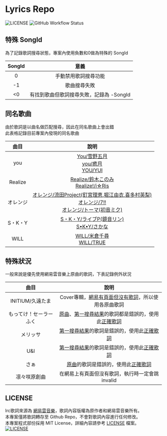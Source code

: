 # Lyrics Repo

![LICENSE](https://img.shields.io/github/license/jim60105/Lyrics?style=for-the-badge)
![GitHub Workflow Status](https://img.shields.io/github/workflow/status/jim60105/Lyrics/Fetch%20Lyrics?style=for-the-badge)

## 特殊 SongId

為了記錄歌詞搜尋狀態，專案內使用負數和0做為特殊的 SongId

| SongId |                  意義                   |
|:------:|:-------------------------------------:|
|   0    |          手動禁用歌詞搜尋功能           |
|   -1   |              歌曲搜尋失敗               |
|   <0   | 有找到歌曲但歌詞搜尋失敗，記錄為 -SongId |

## 同名歌曲

由於歌詞是以曲名做匹配搜尋，因此在同名歌曲上會出錯\
此表格記錄目前專案內發現的同名歌曲

|  曲目   |                                                                                                         說明                                                                                                          |
|:-------:|:-------------------------------------------------------------------------------------------------------------------------------------------------------------------------------------------------------------------:|
|   you   |                         [You/雪野五月](https://music.163.com/#/song?id=672188)<br> [you/癒月](https://music.163.com/#/song?id=33579507)<br> [YOU/YUI](https://music.163.com/#/song?id=668376)                         |
| Realize |                                              [Realize/鈴木このみ](https://music.163.com/#/song?id=1474120993)<br>[Realize!/i☆Ris](https://music.163.com/#/song?id=31062384)                                              |
|  オレンジ   | [オレンジ/流田Project(釘宮理恵,堀江由衣,喜多村英梨)](https://music.163.com/#/song?id=448741128)<br> [オレンジ/7!!](https://music.163.com/#/song?id=458725210)<br>[オレンジ/トーマ(初音ミク)](https://music.163.com/#/song?id=26310273) |
|  S・K・Y  |                                              [S・K・Y/ライブP(鏡音リン)](https://music.163.com/#/song?id=1398679779)<br>[S•K•Y/さかな](https://music.163.com/#/song?id=1376649008)                                              |
|  WILL   |                                               [WILL/米倉千尋](https://music.163.com/#/song?id=669130)<br>[WILL/TRUE](http://music.163.com/api/song/media?id=1479561919)                                               |

## 特殊狀況

一般來說是優先使用網易雲音樂上原曲的歌詞，下表記錄例外狀況

|      曲目      |                                                                                             說明                                                                                              |
|:--------------:|:-------------------------------------------------------------------------------------------------------------------------------------------------------------------------------------------:|
| INITIUM/久遠たま |                                                Cover專輯，[網易有頁面但沒有歌詞](https://music.163.com/#/album?id=149898107)，所以使用各原曲歌詞                                                |
|  もってけ！セーラーふく   | [原曲](https://music.163.com/#/song?id=1440363252)、[第一搜尋結果](https://music.163.com/#/song?id=4919429)的歌詞都是錯誤的，使用此[正確歌詞](https://music.163.com/api/song/media?id=28892268) |
|      メリッサ      |                            [第一搜尋結果](https://music.163.com/#/song?id=28272046)的歌詞是錯誤的，使用此[正確歌詞](https://music.163.com/api/song/media?id=799457)                            |
|      U&I       |                          [第一搜尋結果](https://music.163.com/#/song?id=22803891)的歌詞是錯誤的，使用此[正確歌詞](https://music.163.com/api/song/media?id=1317091851)                          |
|       さぁ       |                               [原曲](https://music.163.com/#/song?id=32288465)的歌詞是錯誤的，使用此[正確歌詞](https://music.163.com/api/song/media?id=29191482)                               |
|  凛々咲原創曲   |                                                                        在網易上有頁面但沒有歌詞，執行時一定會跳invalid                                                                         |

## LICENSE

lrc歌詞來源為 [網易雲音樂](https://music.163.com/)，歌詞內容版權為原作者和網易雲音樂所有。\
本專案僅將歌詞轉存至 Github Repo，不會對歌詞內容進行任何修改。\
本專案程式部份採用 MIT License，詳細內容請參考 [LICENSE](/LICENSE) 檔案。\
[![LICENSE](https://img.shields.io/github/license/jim60105/Lyrics?style=for-the-badge)
](/LICENSE)

